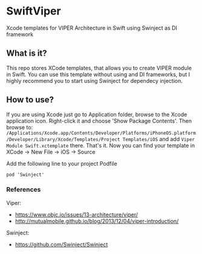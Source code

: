 # SwiftViper
Xcode templates for VIPER Architecture in Swift using Swinject as DI framework

## What is it? ##
This repo stores XCode templates, that allows you to create VIPER module in Swift. You can use this template without using and DI frameworks, but I highly recommend you to start using Swinject for dependecy injection.

## How to use? ##
If you are using Xcode just go to Application folder, browse to the Xcode application icon. Right-click it and choose 'Show Package Contents'. Then browse to: `/Applications/Xcode.app/Contents/Developer/Platforms/iPhoneOS.platform/Developer/Library/Xcode/Templates/Project Templates/iOS` and add `Viper Module Swift.xctemplate` there. That's it. Now you can find your template in XCode -> New File -> iOS -> Source

Add the following line to your project Podfile

```
pod 'Swinject'
```

### References ###
Viper: 
 - https://www.objc.io/issues/13-architecture/viper/
 - http://mutualmobile.github.io/blog/2013/12/04/viper-introduction/

Swinject:
 - https://github.com/Swinject/Swinject
